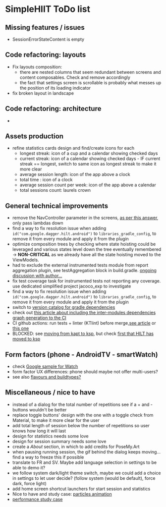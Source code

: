 # SimpleHIIT ToDo list

## Missing features / issues
* SessionErrorStateContent is empty

## Code refactoring: layouts
* Fix layouts composition:
  * there are nested columns that seem redundant between screens and content composables. Check and remove accordingly
  * the fact that settings screen is scrollable is probably what messes up the position of its loading indicator
* fix broken layout in landscape

## Code refactoring: architecture
* 

## Assets production
* refine statistics cards design and find/create icons for each
  * longest streak: icon of a cup and a calendar showing checked days
  * current streak: icon of a calendar showing checked days - IF current streak == longest, switch to same icon as longest streak to make it more clear
  * average session length: icon of the app above a clock
  * total time : icon of a clock
  * average session count per week: icon of the app above a calendar
  * total sessions count: laurels crown

## General technical improvements
* remove the NavController parameter in the screens, [as per this answer](https://stackoverflow.com/a/69060224/3585796), only pass lambdas down
* find a way to fix resolution issue when adding `id("com.google.dagger.hilt.android")` to `libraries_gradle_config`, to remove it from every module and apply it from the plugin
* optimize composition trees by checking where state hoisting could be leveraged and various states level down the tree eventually remembered -> **NON-CRITICAL** as we already have all the state hoisting moved to the ViewModels.
* had to exclude the external instrumented tests module from report aggregation plugin, see testAggregation block in build.gradle. [ongoing discussion with author...](https://github.com/gmazzo/gradle-android-test-aggregation-plugin/issues/32)
* fix test coverage task for instrumented tests not reporting any coverage. use dedicated simplified project jacoco_exp to investigate
* find a way to fix resolution issue when adding `id("com.google.dagger.hilt.android")` to `libraries_gradle_config`, to remove it from every module and apply it from the plugin
* switch to [version catalog for gradle dependencies](https://proandroiddev.com/mastering-gradle-dependency-management-with-version-catalogs-a-comprehensive-guide-d60e2fd1dac2)
* check out [this article about including the inter-modules dependencies graph generation to the CI](https://medium.com/google-developer-experts/how-to-display-your-android-project-dependency-graph-in-your-readme-file-e52dcadafa7a)
* CI github actions: run tests + linter (KTlint) before merge,[see article](https://medium.com/geekculture/how-to-build-sign-and-publish-android-application-using-github-actions-aa6346679254) or[ this one](https://proandroiddev.com/create-android-release-using-github-actions-c052006f6b0b?source=rss----c72404660798---4)
* BLOCKED: see [moving from kapt to ksp](https://developer.android.com/build/migrate-to-ksp), but check [first that HILT has moved to ksp](https://kotlinlang.org/docs/ksp-overview.html#resources)

## Form factors (phone - AndroidTV - smartWatch)
* check [Google sample for Watch](https://github.com/android/wear-os-samples/tree/main/WearVerifyRemoteApp)
* form factor UX differences: phone should maybe not offer multi-users?
* see also [ flavours and buildtypes?](https://blog.protein.tech/product-flavors-and-build-types-in-android-projects-customizing-base-urls-logos-and-more-bf0099508949?source=rss------android_development-5)

## Miscellaneous / nice to have
* instead of a dialog for the total number of repetitions see if a + and - buttons wouldn't be better
* replace toggle buttons' design with the one with a toggle check from Material, to make it more clear for the user
* add total length of session below the number of repetitions so user knows how long it will last
* design for statistics needs some love
* design for session summary needs some love
* create a _About_ section, in which to add credits for PoseMy.Art
* when pausing running session, the gif behind the dialog keeps moving... find a way to freeze this if possible
* translate to FR and SV. Maybe add language selection in settings to be able to demo it?
* we follow system dark/light theme switch, maybe we could add a choice in settings to let user decide? (follow system (would be default), force dark, force light)
* add home screen shortcut launchers for start session and statistics
* Nice to have and study case: [particles animation](https://proandroiddev.com/creating-a-particle-explosion-animation-in-jetpack-compose-4ee42022bbfa)
* [performance study case](https://proandroiddev.com/jetpack-compose-tutorial-improving-performance-in-dribbble-audio-app-b19848cf12e3)

